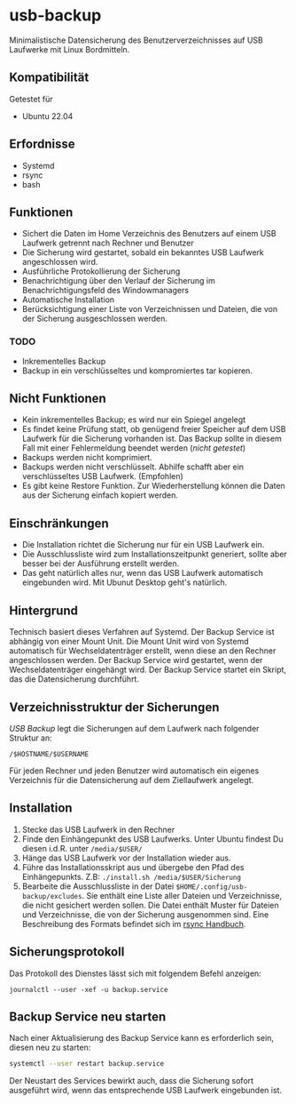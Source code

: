 # usb-backup

Minimalistische Datensicherung des Benutzerverzeichnisses auf USB Laufwerke mit Linux Bordmitteln.

## Kompatibilität

Getestet für
* Ubuntu 22.04

## Erfordnisse

* Systemd
* rsync
* bash

## Funktionen

* Sichert die Daten im Home Verzeichnis des Benutzers auf einem USB Laufwerk getrennt nach Rechner und Benutzer
* Die Sicherung wird gestartet, sobald ein bekanntes USB Laufwerk angeschlossen wird.
* Ausführliche Protokollierung der Sicherung
* Benachrichtigung über den Verlauf der Sicherung im Benachrichtigungsfeld des Windowmanagers
* Automatische Installation
* Berücksichtigung einer Liste von Verzeichnissen und Dateien, die von der Sicherung ausgeschlossen werden.

### TODO

 * Inkrementelles Backup
 * Backup in ein verschlüsseltes und kompromiertes tar kopieren.

## Nicht Funktionen

* Kein inkrementelles Backup; es wird nur ein Spiegel angelegt
* Es findet keine Prüfung statt, ob genügend freier Speicher auf dem USB Laufwerk für die Sicherung vorhanden ist. Das Backup sollte in diesem Fall mit einer Fehlermeldung beendet werden (*nicht getestet*)
* Backups werden nicht komprimiert.
* Backups werden nicht verschlüsselt. Abhilfe schafft aber ein verschlüsseltes USB Laufwerk. (Empfohlen)
* Es gibt keine Restore Funktion. Zur Wiederherstellung können die Daten aus der Sicherung einfach kopiert werden.

## Einschränkungen

* Die Installation richtet die Sicherung nur für ein USB Laufwerk ein.
* Die Ausschlussliste wird zum Installationszeitpunkt generiert, sollte aber besser bei der Ausführung erstellt werden.
* Das geht natürlich alles nur, wenn das USB Laufwerk automatisch eingebunden wird. Mit Ubunut Desktop geht's natürlich.

## Hintergrund

Technisch basiert dieses Verfahren auf Systemd. Der Backup Service ist abhängig von einer Mount Unit. Die Mount Unit wird von Systemd automatisch für Wechseldatenträger erstellt, wenn diese an den Rechner angeschlossen werden. Der Backup Service wird gestartet, wenn der Wechseldatenträger eingehängt wird. Der Backup Service startet ein Skript, das die Datensicherung durchführt.

## Verzeichnisstruktur der Sicherungen

*USB Backup* legt die Sicherungen auf dem Laufwerk nach folgender Struktur an:

```
/$HOSTNAME/$USERNAME
```

Für jeden Rechner und jeden Benutzer wird automatisch ein eigenes Verzeichnis für die Datensicherung auf dem Ziellaufwerk angelegt.

## Installation

1. Stecke das USB Laufwerk in den Rechner
2. Finde den Einhängepunkt des USB Laufwerks. Unter Ubuntu findest Du diesen i.d.R. unter `/media/$USER/` 
3. Hänge das USB Laufwerk vor der Installation wieder aus.
4. Führe das Installationsskript aus und übergebe den Pfad des Einhängepunkts. Z.B: `./install.sh /media/$USER/Sicherung`
5. Bearbeite die Ausschlussliste in der Datei `$HOME/.config/usb-backup/excludes`. Sie enthält eine Liste aller Dateien und Verzeichnisse, die nicht gesichert werden sollen. Die Datei enthält Muster für Dateien und Verzeichnisse, die von der Sicherung ausgenommen sind. Eine Beschreibung des Formats befindet sich im [rsync Handbuch](https://linux.die.net/man/1/rsync). 

## Sicherungsprotokoll

Das Protokoll des Dienstes lässt sich mit folgendem Befehl anzeigen:

```
journalctl --user -xef -u backup.service
```

## Backup Service neu starten

Nach einer Aktualisierung des Backup Service kann es erforderlich sein, diesen neu zu starten:

```bash
systemctl --user restart backup.service
```

Der Neustart des Services bewirkt auch, dass die Sicherung sofort ausgeführt wird, wenn das entsprechende USB Laufwerk eingebunden ist.

